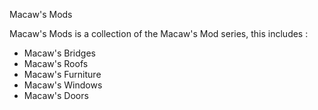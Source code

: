 Macaw's Mods

Macaw's Mods is a collection of the Macaw's Mod series, this includes :
- Macaw's Bridges
- Macaw's Roofs
- Macaw's Furniture
- Macaw's Windows
- Macaw's Doors

